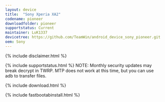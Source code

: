 ```yaml
---
layout: device
title:  "Sony Xperia XA2"
codename: pioneer
downloadfolder: pioneer
supportstatus: Current
maintainer: LuK1337
devicetree: https://github.com/TeamWin/android_device_sony_pioneer.git
oem: Sony
---
```


{% include disclaimer.html %}

{% include supportstatus.html %}
NOTE: Monthly security updates may break decrypt in TWRP. MTP does not work at this time, but you can use adb to transfer files.

{% include download.html %}

{% include fastbootabinstall.html %}
